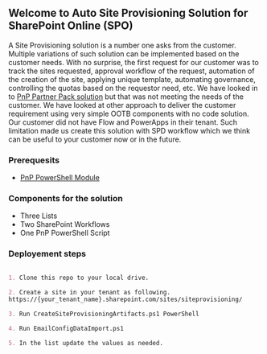 ## Welcome to Auto Site Provisioning Solution for SharePoint Online (SPO)

A Site Provisioning solution is a number one asks from the customer. Multiple variations of such solution can be implemented based on the customer needs. With no surprise, the first request for our customer was to track the sites requested, approval workflow of the request, automation of the creation of the site, applying unique template, automating governance, controlling the quotas based on the requestor need, etc. We have looked in to [PnP Partner Pack solution](https://github.com/SharePoint/PnP-Partner-Pack) but that was not meeting the needs of the customer. We have looked at other approach to deliver the customer requirement using very simple OOTB components with no code solution. Our customer did not have Flow and PowerApps in their tenant. Such limitation made us create this solution with SPD workflow which we think can be useful to your customer now or in the future.  

### Prerequesits

- [PnP PowerShell Module](https://github.com/SharePoint/PnP-PowerShell)

### Components for the solution
- Three Lists
- Two SharePoint Workflows 
- One PnP PowerShell Script

### Deployement steps

```markdown

1. Clone this repo to your local drive.

2. Create a site in your tenant as following.
https://{your_tenant_name}.sharepoint.com/sites/siteprovisioning/

3. Run CreateSiteProvisioningArtifacts.ps1 PowerShell 

4. Run EmailConfigDataImport.ps1

5. In the list update the values as needed.
```


